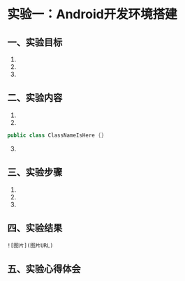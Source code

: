 # 实验一：Android开发环境搭建

## 一、实验目标

1. 
2. 
3. 

## 二、实验内容

1. 
2. 

```java
public class ClassNameIsHere {}
```  

3. 

## 三、实验步骤

1. 
2. 
3. 

## 四、实验结果

```  
![图片](图片URL)
```  

## 五、实验心得体会

